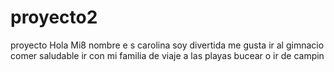 # proyecto2
proyecto 
Hola
Mi8  nombre  e s carolina  soy  divertida me  gusta  ir  al  gimnacio  comer  saludable ir  con mi familia de viaje a  las  playas  bucear o ir de campin
